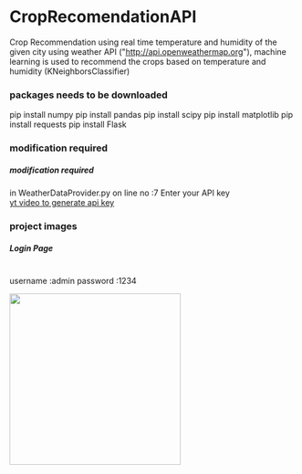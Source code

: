 # CropRecomendationAPI
Crop Recommendation using real time temperature and humidity of the given city using weather API ("http://api.openweathermap.org"),
machine learning is used to recommend the crops based on temperature and humidity (KNeighborsClassifier)


<h3>packages needs to be downloaded</h3>
pip install numpy
pip install pandas
pip install scipy
pip install matplotlib
pip install requests
pip install Flask

<h3> modification required </h3>
<h5> modification required </h5>

in WeatherDataProvider.py on line no :7 Enter your API key
<br>
<a href="https://youtu.be/Xs4Uo-vAAGw">yt video to generate api key </a>

<h3>project images </h3>
<h5>Login Page </h5><br>
username :admin
password :1234

<img src="CropRecomendationAPI/static/login-index.jpg" height=300><br>
